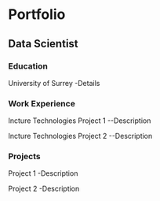 # Portfolio

## Data Scientist

### Education
University of Surrey
-Details

### Work Experience
Incture Technologies Project 1
--Description

Incture Technologies Project 2
--Description

### Projects
Project 1
-Description

Project 2
-Description
